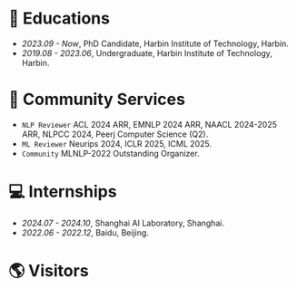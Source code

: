 
# 📖 Educations
- *2023.09 - Now*, PhD Candidate, Harbin Institute of Technology, Harbin.
- *2019.08 - 2023.06*, Undergraduate, Harbin Institute of Technology, Harbin.

# 🤗 Community Services
- `NLP Reviewer` ACL 2024 ARR, EMNLP 2024 ARR, NAACL 2024-2025 ARR, NLPCC 2024, Peerj Computer Science (Q2).
- `ML Reviewer` Neurips 2024, ICLR 2025, ICML 2025.
- `Community` MLNLP-2022 Outstanding Organizer.

# 💻 Internships
- *2024.07 - 2024.10*, Shanghai AI Laboratory, Shanghai.
- *2022.06 - 2022.12*, Baidu, Beijing.


# 🌎 Visitors
<script type="text/javascript" id="mapmyvisitors" src="//mapmyvisitors.com/map.js?d=sG3QzVe4peiRhfckvRA21YTB0RhIN4efoodwcdnU0ys&cl=ffffff&w=a"></script>